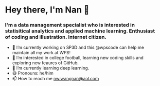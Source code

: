 <h1 align="left"> Hey there, I'm Nan 👋 </h1>

<h3 align="left">  I'm a data management specialist who is interested in 
statisitical analytics and applied machine learning. Enthusiast of coding and illustration. Internet citizen. </h3>

- 🔭 I’m currently working on SP3D and this @wpscode can help me maintain all my work at WPS!
- 👀 I’m interested in college football, learning new coding skills and exploring new feaures of GitHub.
- 🌱 I’m currently learning deep learning.
- 😄 Pronouns: he/him
- 📫 How to reach me nw.wangnan@aol.com

<!---
wpscode/wpscode is a ✨ special ✨ repository because its `README.md` (this file) appears on your GitHub profile.
You can click the Preview link to take a look at your changes.
--->
